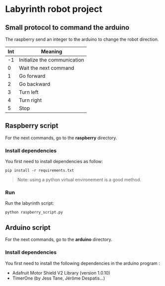 # Labyrinth robot project 

## Small protocol to command the arduino

The raspberry send an integer to the arduino to change the robot direction.

| Int | Meaning                      |
| --- | ---------------------------- |
| -1  | Initialize the communication |
| 0   | Wait the next command        |
| 1   | Go forward                   |
| 2   | Go backward                  |
| 3   | Turn left                    |
| 4   | Turn right                   |
| 5   | Stop                         |


## Raspberry script
For the next commands, go to the **raspberry** directory.

### Install dependencies 

You first need to install dependencies as follow:
```
pip install -r requirements.txt
```

>Note: using a python virtual environement is a good method.

### Run 

Run the labyrinth script:
```
python raspberry_script.py
```

## Arduino script
For the next commands, go to the **arduino** directory.

### Install dependencies 

You first need to install the following dependencies in the arduino program :
- Adafruit Motor Shield V2 Library (version 1.0.10)
- TimerOne (by Jess Tane, Jérôme Despatis...)

